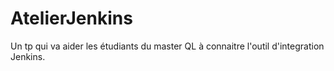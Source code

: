 # AtelierJenkins
Un tp qui va aider les étudiants du master QL à connaitre l'outil d'integration Jenkins.
